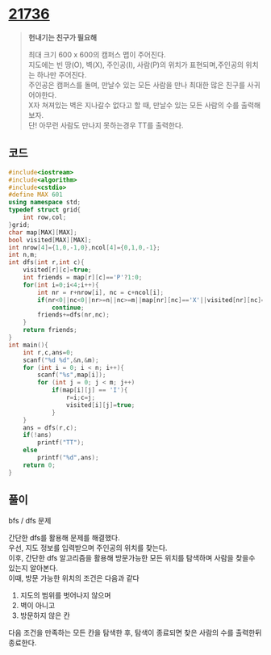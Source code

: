 # [21736](https://www.acmicpc.net/problem/21736)

> __헌내기는 친구가 필요해__
>
> 최대 크기 600 x 600의 캠퍼스 맵이 주어진다.  
> 지도에는 빈 땅(O), 벽(X), 주인공(I), 사람(P)의 위치가 표현되며,주인공의 위치는 하나만 주어진다.  
> 주인공은 캠퍼스를 돌며, 만날수 있는 모든 사람을 만나 최대한 많은 친구를 사귀어야한다.  
> X자 쳐져있는 벽은 지나갈수 없다고 할 때, 만날수 있는 모든 사람의 수를 출력해보자.  
> 단! 아무런 사람도 만나지 못하는경우 TT를 출력한다.

## 코드

```c++
#include<iostream>
#include<algorithm>
#include<cstdio>
#define MAX 601
using namespace std;
typedef struct grid{
    int row,col;
}grid;
char map[MAX][MAX];
bool visited[MAX][MAX];
int nrow[4]={1,0,-1,0},ncol[4]={0,1,0,-1};
int n,m;
int dfs(int r,int c){
    visited[r][c]=true;
    int friends = map[r][c]=='P'?1:0;
    for(int i=0;i<4;i++){
        int nr = r+nrow[i], nc = c+ncol[i];
        if(nr<0||nc<0||nr>=n||nc>=m||map[nr][nc]=='X'||visited[nr][nc]==true)
            continue;
        friends+=dfs(nr,nc);
    }
    return friends;
}
int main(){
    int r,c,ans=0;
    scanf("%d %d",&n,&m);
    for (int i = 0; i < n; i++){
        scanf("%s",map[i]);
        for (int j = 0; j < m; j++)
            if(map[i][j] == 'I'){
                r=i;c=j;
                visited[i][j]=true;
            }
    }
    ans = dfs(r,c);
    if(!ans)
        printf("TT");
    else
        printf("%d",ans);
    return 0;
}
```

## 풀이

bfs / dfs 문제

간단한 dfs를 활용해 문제를 해결했다.  
우선, 지도 정보를 입력받으며 주인공의 위치를 찾는다.  
이후, 간단한 dfs 알고리즘을 활용해 방문가능한 모든 위치를 탐색하며 사람을 찾을수 있는지 알아본다.  
이때, 방문 가능한 위치의 조건은 다음과 같다

1. 지도의 범위를 벗어나지 않으며
2. 벽이 아니고
3. 방문하지 않은 칸

다음 조건을 만족하는 모든 칸을 탐색한 후, 탐색이 종료되면 찾은 사람의 수를 출력한뒤 종료한다.
